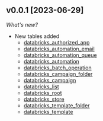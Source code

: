 ## v0.0.1 [2023-06-29]

_What's new?_

- New tables added
  - [databricks_authorized_app](https://hub.steampipe.io/plugins/turbot/databricks/tables/databricks_authorized_app)
  - [databricks_automation_email](https://hub.steampipe.io/plugins/turbot/databricks/tables/databricks_automation_email)
  - [databricks_automation_queue](https://hub.steampipe.io/plugins/turbot/databricks/tables/databricks_automation_queue)
  - [databricks_automation](https://hub.steampipe.io/plugins/turbot/databricks/tables/databricks_automation)
  - [databricks_batch_operation](https://hub.steampipe.io/plugins/turbot/databricks/tables/databricks_batch_operation)
  - [databricks_campaign_folder](https://hub.steampipe.io/plugins/turbot/databricks/tables/databricks_campaign_folder)
  - [databricks_campaign](https://hub.steampipe.io/plugins/turbot/databricks/tables/databricks_campaign)
  - [databricks_list](https://hub.steampipe.io/plugins/turbot/databricks/tables/databricks_list)
  - [databricks_root](https://hub.steampipe.io/plugins/turbot/databricks/tables/databricks_root)
  - [databricks_store](https://hub.steampipe.io/plugins/turbot/databricks/tables/databricks_store)
  - [databricks_template_folder](https://hub.steampipe.io/plugins/turbot/databricks/tables/databricks_template_folder)
  - [databricks_template](https://hub.steampipe.io/plugins/turbot/databricks/tables/databricks_template)

